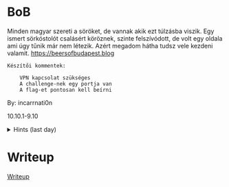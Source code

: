 # BoB

Minden magyar szereti a söröket, de vannak akik ezt túlzásba viszik. Egy ismert sörkóstolót csalásért köröznek, szinte felszívódott, de volt egy oldala ami úgy tűnik már nem létezik. Azért megadom hátha tudsz vele kezdeni valamit. https://beersofbudapest.blog

    Készítői kommentek:

        VPN kapcsolat szükséges
        A challenge-nek egy portja van
        A flag-et pontosan kell beírni

By: incarrnati0n

10.10.1-9.10


<details>
  <summary>Hints (last day)</summary> 
  
Próbáltad már wayback machine-t?

</details>


# Writeup

[Writeup](WRITEUP.md)
